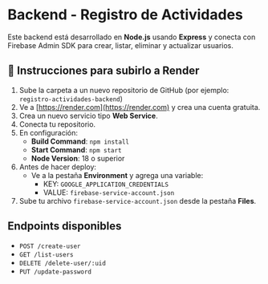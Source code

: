 # Backend - Registro de Actividades

Este backend está desarrollado en **Node.js** usando **Express** y conecta con Firebase Admin SDK para crear, listar, eliminar y actualizar usuarios.

## 🚀 Instrucciones para subirlo a Render

1. Sube la carpeta a un nuevo repositorio de GitHub (por ejemplo: `registro-actividades-backend`)
2. Ve a [https://render.com](https://render.com) y crea una cuenta gratuita.
3. Crea un nuevo servicio tipo **Web Service**.
4. Conecta tu repositorio.
5. En configuración:
   - **Build Command**: `npm install`
   - **Start Command**: `npm start`
   - **Node Version**: 18 o superior
6. Antes de hacer deploy:
   - Ve a la pestaña **Environment** y agrega una variable:
     - KEY: `GOOGLE_APPLICATION_CREDENTIALS`
     - VALUE: `firebase-service-account.json`
7. Sube tu archivo `firebase-service-account.json` desde la pestaña **Files**.

## Endpoints disponibles

- `POST /create-user`
- `GET /list-users`
- `DELETE /delete-user/:uid`
- `PUT /update-password`
